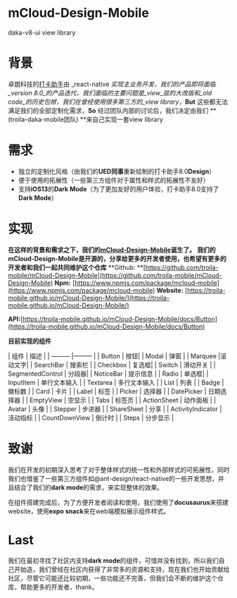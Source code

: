 # mCloud-Design-Mobile
daka-v8-ui view library

# 背景

卓朗科技的[打卡助手](https://idaka.vip)由 _react-native _实现主业务开发，我们的产品即将面临_version 8.0_的产品迭代，我们面临的主要问题是_view_层的大改版和_old code_的历史包袱，我们在曾经使用很多第三方的_view library_，**But** 这些都无法满足我们的全部定制化需求，**So** 经过团队内部的讨论后，我们决定由我们 **(troila-daka-mobile团队) **来自己实现一套view library

# 需求

- 独立的定制化风格（由我们的**UED同事**重新绘制的打卡助手8.0**Design**）
- 便于使用的拓展性（一些第三方组件对于属性和样式的拓展性不友好）
- 支持**iOS13**的**Dark Mode**（为了更加友好的用户体验，打卡助手8.0支持了**Dark Mode**）

# 实现

**在这样的背景和需求之下，我们的[mCloud-Design-Mobile](https://troila-mobile.github.io/mCloud-Design-Mobile/)诞生了。**
**我们的mCloud-Design-Mobile是开源的，分享给更多的开发者使用，也希望有更多的开发者和我们一起共同维护这个仓库**
**Github: **[https://github.com/troila-mobile/mCloud-Design-Mobile](https://github.com/troila-mobile/mCloud-Design-Mobile)
**Npm:** [https://www.npmjs.com/package/mcloud-mobile](https://www.npmjs.com/package/mcloud-mobile)
**Website:** [https://troila-mobile.github.io/mCloud-Design-Mobile/](https://troila-mobile.github.io/mCloud-Design-Mobile/)

**API:**[https://troila-mobile.github.io/mCloud-Design-Mobile/docs/Button](https://troila-mobile.github.io/mCloud-Design-Mobile/docs/Button)

**目前实现的组件**

| 组件 | 描述 |
| ——— |——— |
| Button | 按钮|
| Modal | 弹窗 |
| Marquee |滚动文字|
| SearchBar | 搜索栏 |
| Checkbox | 复选框|
| Switch | 滑动开关 |
| SegmentedControl | 分段器|
| NoticeBar | 提示信息 |
| Radio | 单选框|
| InputItem | 单行文本输入 |
| Textarea | 多行文本输入 |
| List | 列表 |
| Badge | 徽标数 |
| Card | 卡片 |
| Label | 标签 |
| Picker | 选择器 |
| DatePicker | 日期选择器 |
| EmptyView | 空显示 |
| Tabs | 标签页 |
| ActionSheet | 动作面板 |
| Avatar | 头像 |
| Stepper | 步进器 |
| ShareSheet | 分享 |
| ActivityIndicator | 活动指标 |
| CountDownView | 倒计时 |
| Steps | 分步显示 |

# 致谢

我们在开发的初期深入思考了对于整体样式的统一性和外部样式的可拓展性，同时我们也借鉴了一些第三方组件如@ant-design/react-native的一些开发思想，并且结合了我们的**dark mode**的需求，来实现整体的效果。

在组件搭建完成后，为了方便开发者阅读和使用，我们使用了**docusaurus**来搭建website，使用**expo snack**来在web端模拟展示组件样式。

# Last

我们在最初寻找了社区内支持**dark mode**的组件，可惜并没有找到，所以我们自己开始造，我们曾经在社区内获得了非常多的资源和支持，现在我们也开始贡献给社区，尽管它可能还比较初期，一些功能还不完善，但我们会不断的维护这个仓库，帮助更多的开发者，thank。